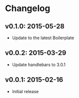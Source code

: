 # Changelog

## v0.1.0: 2015-05-28

- Update to the latest Boilerplate

## v0.0.2: 2015-03-29

- Update handlebars to 3.0.1

## v0.0.1: 2015-02-16

- Initial release

